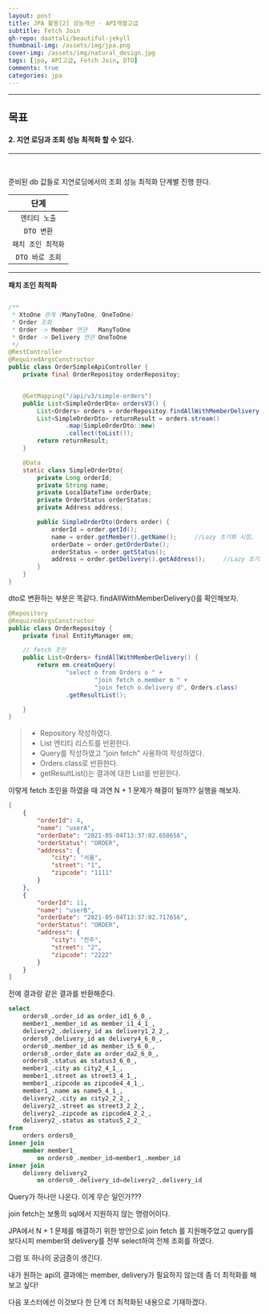 ```yaml
---
layout: post
title: JPA 활용[2] 성능개선 - API개발고급
subtitle: Fetch Join
gh-repo: daattali/beautiful-jekyll
thumbnail-img: /assets/img/jpa.png
cover-img: /assets/img/natural_design.jpg
tags: [jpa, API고급, Fetch Join, DTO]
comments: true
categories: jpa
---
```


___
## 목표

#### 2. 지연 로딩과 조회 성능 최적화 할 수 있다.
___

<br/>

준비된 db 값들로 지연로딩에서의 조회 성능 최적화 단계별 진행 한다.

| 단계 |
|:---:|
| `엔티티 노출` |
| `DTO 변환` |
| `패치 조인 최적화` |
| `DTO 바로 조회` |

___

__패치 조인 최적화__

~~~java

/**
 * XtoOne 관계 (ManyToOne, OneToOne)
 * Order 조회
 * Order -> Member 연관   ManyToOne
 * Order -> Delivery 연관 OneToOne
 */
@RestController
@RequiredArgsConstructor
public class OrderSimpleApiController {
    private final OrderRepositoy orderRepositoy;


    @GetMapping("/api/v3/simple-orders")
    public List<SimpleOrderDto> ordersV3() {
        List<Orders> orders = orderRepositoy.findAllWithMemberDelivery();
        List<SimpleOrderDto> returnResult = orders.stream()
                .map(SimpleOrderDto::new)
                .collect(toList());
        return returnResult;
    }

    @Data
    static class SimpleOrderDto{
        private Long orderId;
        private String name;
        private LocalDateTime orderDate;
        private OrderStatus orderStatus;
        private Address address;

        public SimpleOrderDto(Orders order) {
            orderId = order.getId();
            name = order.getMember().getName();     //Lazy 초기화 시점.
            orderDate = order.getOrderDate();
            orderStatus = order.getStatus();
            address = order.getDelivery().getAddress();     //Lazy 초기화 시점.
        }
    }
}
~~~

dto로 변환하는 부분은 똑같다. findAllWithMemberDelivery()를 확인해보자.

~~~java
@Repository
@RequiredArgsConstructor
public class OrderRepositoy {
    private final EntityManager em;

    // fetch 조인
    public List<Orders> findAllWithMemberDelivery() {
        return em.createQuery(
                "select o from Orders o " +
                        "join fetch o.member m " +
                        "join fetch o.delivery d", Orders.class)
                .getResultList();

    }
}
~~~

> - Repository 작성하였다.
> - List<Orders> 엔티티 리스트를 반환한다.
> - Query를 작성하였고 "join fetch" 사용하여 작성하였다.
> - Orders.class로 반환한다.
> - getResultList()는 결과에 대한 List를 반환한다.

이렇게 fetch 조인을 하였을 때 과연 N + 1 문제가 해결이 될까?? 실행을 해보자.

~~~json
[
    {
        "orderId": 4,
        "name": "userA",
        "orderDate": "2021-05-04T13:37:02.650656",
        "orderStatus": "ORDER",
        "address": {
            "city": "서울",
            "street": "1",
            "zipcode": "1111"
        }
    },
    {
        "orderId": 11,
        "name": "userB",
        "orderDate": "2021-05-04T13:37:02.717656",
        "orderStatus": "ORDER",
        "address": {
            "city": "전주",
            "street": "2",
            "zipcode": "2222"
        }
    }
]
~~~

전에 결과랑 같은 결과를 반환해준다.

~~~sql
select
    orders0_.order_id as order_id1_6_0_,
    member1_.member_id as member_i1_4_1_,
    delivery2_.delivery_id as delivery1_2_2_,
    orders0_.delivery_id as delivery4_6_0_,
    orders0_.member_id as member_i5_6_0_,
    orders0_.order_date as order_da2_6_0_,
    orders0_.status as status3_6_0_,
    member1_.city as city2_4_1_,
    member1_.street as street3_4_1_,
    member1_.zipcode as zipcode4_4_1_,
    member1_.name as name5_4_1_,
    delivery2_.city as city2_2_2_,
    delivery2_.street as street3_2_2_,
    delivery2_.zipcode as zipcode4_2_2_,
    delivery2_.status as status5_2_2_ 
from
    orders orders0_ 
inner join
    member member1_ 
        on orders0_.member_id=member1_.member_id 
inner join
    delivery delivery2_ 
        on orders0_.delivery_id=delivery2_.delivery_id
~~~

Query가 하나만 나온다. 이게 무슨 일인가???

join fetch는 보통의 sql에서 지원하지 않는 명령어이다. 

JPA에서 N + 1 문제를 해결하기 위한 방안으로 join fetch 를 지원해주었고 query를 보다시피 member와 delivery를 전부 select하여 전체 조회를 하였다.

그럼 또 하나의 궁금증이 생긴다.

내가 원하는 api의 결과에는 member, delivery가 필요하지 않는데 좀 더 최적화를 해보고 싶다!

다음 포스터에선 이것보다 한 단계 더 최적화된 내용으로 기재하겠다.